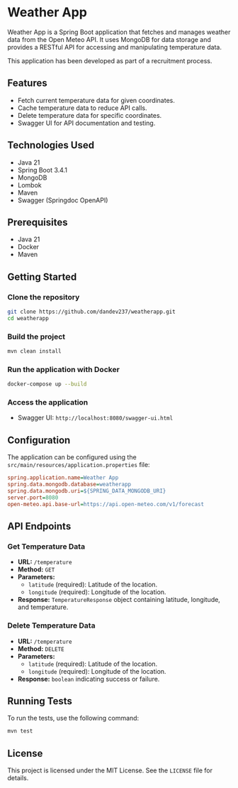# Weather App

Weather App is a Spring Boot application that fetches and manages weather data from the Open Meteo API. It uses MongoDB for data storage and provides a RESTful API for accessing and manipulating temperature data.

This application has been developed as part of a recruitment process.

## Features

- Fetch current temperature data for given coordinates.
- Cache temperature data to reduce API calls.
- Delete temperature data for specific coordinates.
- Swagger UI for API documentation and testing.

## Technologies Used

- Java 21
- Spring Boot 3.4.1
- MongoDB
- Lombok
- Maven
- Swagger (Springdoc OpenAPI)

## Prerequisites

- Java 21
- Docker
- Maven

## Getting Started

### Clone the repository

```sh
git clone https://github.com/dandev237/weatherapp.git
cd weatherapp
```

### Build the project

```sh
mvn clean install
```

### Run the application with Docker

```sh
docker-compose up --build
```

### Access the application

- Swagger UI: `http://localhost:8080/swagger-ui.html`

## Configuration

The application can be configured using the `src/main/resources/application.properties` file:

```ini
spring.application.name=Weather App
spring.data.mongodb.database=weatherapp
spring.data.mongodb.uri=${SPRING_DATA_MONGODB_URI}
server.port=8080
open-meteo.api.base-url=https://api.open-meteo.com/v1/forecast
```

## API Endpoints

### Get Temperature Data

- **URL:** `/temperature`
- **Method:** `GET`
- **Parameters:**
    - `latitude` (required): Latitude of the location.
    - `longitude` (required): Longitude of the location.
- **Response:** `TemperatureResponse` object containing latitude, longitude, and temperature.

### Delete Temperature Data

- **URL:** `/temperature`
- **Method:** `DELETE`
- **Parameters:**
    - `latitude` (required): Latitude of the location.
    - `longitude` (required): Longitude of the location.
- **Response:** `boolean` indicating success or failure.

## Running Tests

To run the tests, use the following command:

```sh
mvn test
```

## License

This project is licensed under the MIT License. See the `LICENSE` file for details.
